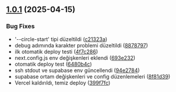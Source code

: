 ## [1.0.1](https://github.com/vacidtaha/tahavacid.com/compare/v1.0.0...v1.0.1) (2025-04-15)


### Bug Fixes

* '--circle-start' tipi düzeltildi ([c21323a](https://github.com/vacidtaha/tahavacid.com/commit/c21323ab90a5d3e2de6233b44fc03fa18fbcead1))
* debug adımında karakter problemi düzeltildi ([8878797](https://github.com/vacidtaha/tahavacid.com/commit/8878797e03241c5403eeae300f2eea459aad2756))
* ilk otomatik deploy testi ([4f7c286](https://github.com/vacidtaha/tahavacid.com/commit/4f7c2864d30bb306bbf7cb70e8ea19eff46c60ba))
* next.config.js env değişkenleri eklendi ([693e232](https://github.com/vacidtaha/tahavacid.com/commit/693e232f24844a2c9f3805956538aa7ccd3b064c))
* otomatik deploy test ([6480b4c](https://github.com/vacidtaha/tahavacid.com/commit/6480b4cd21ef2ba5ab5ee188a65cba9fe9704211))
* ssh stdout ve supabase env güncellendi ([94e2784](https://github.com/vacidtaha/tahavacid.com/commit/94e2784d2108033b6e6e410ed36aa73d96abec47))
* supabase ortam değişkenleri ve config düzenlemeleri ([8f81d39](https://github.com/vacidtaha/tahavacid.com/commit/8f81d39e80420645d12ef785b0835f4a628fa894))
* Vercel kaldırıldı, temiz deploy ([399f7fc](https://github.com/vacidtaha/tahavacid.com/commit/399f7fc852675a76eb0b1ef1b665685d000d127d))
